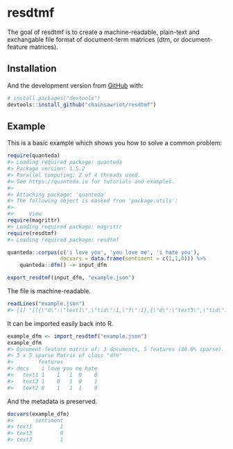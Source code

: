 
<!-- README.md is generated from README.Rmd. Please edit that file -->

# resdtmf

<!-- badges: start -->

<!-- badges: end -->

The goal of resdtmf is to create a machine-readable, plain-text and
exchangable file format of document-term matrices (dtm, or
document-feature matrices).

## Installation

And the development version from [GitHub](https://github.com/) with:

``` r
# install.packages("devtools")
devtools::install_github("chainsawriot/resdtmf")
```

## Example

This is a basic example which shows you how to solve a common problem:

``` r
require(quanteda)
#> Loading required package: quanteda
#> Package version: 1.5.2
#> Parallel computing: 2 of 4 threads used.
#> See https://quanteda.io for tutorials and examples.
#> 
#> Attaching package: 'quanteda'
#> The following object is masked from 'package:utils':
#> 
#>     View
require(magrittr)
#> Loading required package: magrittr
require(resdtmf)
#> Loading required package: resdtmf

quanteda::corpus(c('i love you', 'you love me', 'i hate you'),
                 docvars = data.frame(sentiment = c(1,1,0))) %>%
    quanteda::dfm() -> input_dfm
```

``` r
export_resdtmf(input_dfm, "example.json")
```

The file is machine-readable.

``` r
readLines("example.json")
#> [1] "[[{\"d\":\"text1\",\"tid\":1,\"f\":1},{\"d\":\"text3\",\"tid\":1,\"f\":1},{\"d\":\"text1\",\"tid\":2,\"f\":1},{\"d\":\"text2\",\"tid\":2,\"f\":1},{\"d\":\"text1\",\"tid\":3,\"f\":1},{\"d\":\"text2\",\"tid\":3,\"f\":1},{\"d\":\"text3\",\"tid\":3,\"f\":1},{\"d\":\"text2\",\"tid\":4,\"f\":1},{\"d\":\"text3\",\"tid\":5,\"f\":1}],[{\"tid\":1,\"term\":\"i\"},{\"tid\":2,\"term\":\"love\"},{\"tid\":3,\"term\":\"you\"},{\"tid\":4,\"term\":\"me\"},{\"tid\":5,\"term\":\"hate\"}],[{\"d\":\"text1\",\"sentiment\":1},{\"d\":\"text2\",\"sentiment\":1},{\"d\":\"text3\",\"sentiment\":0}]]"
```

It can be imported easily back into R.

``` r
example_dfm <- import_resdtmf("example.json")
example_dfm
#> Document-feature matrix of: 3 documents, 5 features (40.0% sparse).
#> 3 x 5 sparse Matrix of class "dfm"
#>        features
#> docs    i love you me hate
#>   text1 1    1   1  0    0
#>   text3 1    0   1  0    1
#>   text2 0    1   1  1    0
```

And the metadata is preserved.

``` r
docvars(example_dfm)
#>       sentiment
#> text1         1
#> text3         0
#> text2         1
```
